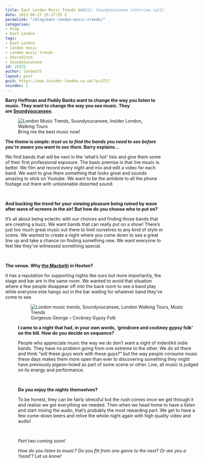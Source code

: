 ```yaml
---
title: East London Music Trends &#8211; Soundyoucansee interview (pt1)
date: 2013-08-27 15:27:55 Z
permalink: "/blog/east-london-music-trends/"
categories:
- blog
- East London
tags:
- East London
- london music
- London music trends
- Shoreditch
- Soundyoucansee
id: 25431
author: london75
layout: post
guid: https://www.insider-london.co.uk/?p=3717
noindex: 1
---
```


**Barry Hoffman and Paddy Banks want to change the way you listen to music. They want to change the way you see music. They are [Soundyoucansee](http://soundyoucansee.com/ "Soundyoucansee").**

<figure>
<img alt="London Music Trends, Soundyoucansee, Insider London, Walking Tours" src="/wp-content/uploads/2012/12/BozAndPaddy1.jpg" /><figcaption>Bring me the best music now!</figcaption></figure>

**The theme is simple: _trust us to find the bands you need to see before you&#8217;re aware you want to see them_. Barry explains&#8230;**

We find bands that will be next in the &#8216;what&#8217;s hot&#8217; lists and give them some of their first professional exposure. The basic premise is that live music is better. We film and record every night and mix and edit a video for each band. We want to give them something that looks great and sounds amazing to stick on Youtube. We want to be the antidote to all the phone footage out there with unlistenable distorted sound.

&nbsp;

**And bucking the trend for your viewing pleasure being ruined by wave after wave of screens in the air!** **But how do you choose who to put on?**

It&#8217;s all about being eclectic with our choices and finding those bands that are creating a buzz. We want bands that can really put on a show! There&#8217;s just too much great music out there to limit ourselves to any kind of style or scene. We wanted to create a night where you come down to see a great line up and take a chance on finding something new. We want everyone to feel like they&#8217;ve witnessed something special.

&nbsp;

**The venue. Why [the Macbeth](http://www.themacbeth.co.uk/ "The Macbeth") in Hoxton?**

It has a reputation for supporting nights like ours but more importantly, the stage and bar are in the same room. We wanted to avoid that situation where a few people disappear off into the back room to see a band play while everyone else hangs out in the bar waiting for whatever band they&#8217;ve come to see.<figure id="attachment_3760" style="width: 569px" class="wp-caption alignnone">

<figure>
<img alt="London music trends, Soundyoucansee, London Walking Tours, Music Trends" src="/wp-content/uploads/2012/12/Gorgeous-George.jpg" /><figcaption class="wp-caption-text">Gorgeous George &#8211; Cockney Gypsy Folk</figcaption></figure>

**I came to a night that had, in your own words, ‘grindcore and cockney gypsy folk’ on the bill. How do you decide on sequence?**

People who appreciate music the way we do don&#8217;t want a night of indentikit indie bands. They have no problem going from one extreme to the other. We do sit there and think &#8220;will these guys work with these guys?&#8221; but the way people consume music these days makes them more open than ever to discovering something they might have previously pigeon-holed as part of some scene or other. Live, all music is judged on its energy and performance.

&nbsp;

**Do you enjoy the nights themselves?**

To be honest, they can be fairly stressful but the rush comes once we get through it and realise we got everything we needed. Then when we head home to have a listen and start mixing the audio, that&#8217;s probably the most rewarding part. We get to have a few come-down beers and relive the whole night again with high quality video and audio!

&nbsp;

_Part two coming soon!_

_How do you listen to music? Do you flit from one genre to the next? Or are you a &#8216;head&#8217;? Let us know!_

&nbsp;
